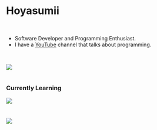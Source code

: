 # Hoyasumii

<br/>

- Software Developer and Programming Enthusiast.
- I have a [YouTube](https://youtube.com/@Hoyasumii) channel that talks about programming.

<br/>

![](https://skillicons.dev/icons?i=nodejs,ts,express,nestjs,prisma,vitest,bun,elysia,react,next,sass,tailwind,mysql,mongo,python,docker)

#

### Currently Learning

![](https://skillicons.dev/icons?i=terraform,githubactions,kubernetes,aws)

#

![](https://my-skills-api-production.up.railway.app/?icons=fastify,hono)
